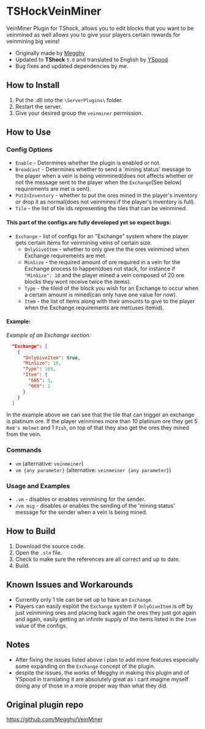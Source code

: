 # TSHockVeinMiner
VeinMiner Plugin for TShock, allows you to edit blocks that you want to be veinmined as well allows you to give your players certain rewards for veinmining big veins!

- Originally made by [Megghy](https://github.com/Megghy)
- Updated to **TShock** `5.0` and translated to English by [YSpood](https://github.com/YSpoof)
- Bug fixes and updated dependencies by me.

## How to Install
1. Put the .dll into the `\ServerPlugins\` folder.
2. Restart the server.
3. Give your desired group the `veinminer` permission.

## How to Use
### Config Options
- `Enable` - Determines whether the plugin is enabled or not.
- `Broadcast` - Determines whether to send a 'mining status' message to the player when a vein is being veinmined(does not affects whether or not the message sent to the player when the `Exchange`(See below) requirements are met is sent).
- `PutInInventory` - whether to put the ores mined in the player's inventory or drop it as normal(does not veinmines if the player's inventory is full).
- `Tile` - the list of tile ids representing the tiles that can be veinmined.

#### This part of the configs are fully developed yet so expect bugs:
- `Exchange` - list of configs for an "Exchange" system where the player gets certain items for veinmining veins of certain size.
  - `OnlyGiveItem` - whether to only give the the ores veinmined when Exchange requirements are met.
  - `MinSize` - the required amount of ore required in a vein for the Exchange process to happen(does not stack, for instance if `"MinSize": 10` and the player mined a vein composed of 20 ore blocks they wont receive twice the items).
  - `Type` - the tileid of the block you wish for an Exchange to occur when a certain amount is mined(can only have one value for now).
  - `Item` - the list of items along with their amounts to give to the player when the Exchange requirements are met(uses itemid).
  
#### Example:
*Example of an Exchange section:*
```json
  "Exchange": [
    {
      "OnlyGiveItem": true,
      "MinSize": 10,
      "Type": 169,
      "Item": {
        "666": 5,
        "669": 1
      }
    }
  ]
```
In the example above we can see that the tile that can trigger an exchange is platinum ore. If the player veinmines more than 10 platinum ore they get 5 `Red's Helmet` and 1 `Fish`, on top of that they also get the ores they mined from the vein.

### Commands
- `vm` (alternative: `veinmeiner`)
- `vm {any parameter}` (alternative: `veinmeiner {any parameter}`)

### Usage and Examples
- `.vm` - disables or enables veinmining for the sender.
- `/vm msg` - disables or enables the sending of the 'mining status' message for the sender when a vein is being mined.

## How to Build
1. Download the source code.
2. Open the `.sln` file.
3. Check to make sure the references are all correct and up to date.
4. Build.

## Known Issues and Workarounds
- Currently only 1 tile can be set up to have an `Exchange`.
- Players can easily exploit the `Exchange` system if `OnlyGiveItem` is off by just veinmining ores and placing back again the ores they just got again and again, easily getting an infinite supply of the items listed in the `Item` value of the configs.

## Notes
- After fixing the issues listed above i plan to add more features especially some expanding on the `Exchange` concept of the plugin.
- despite the issues, the works of Megghy in making this plugin and of YSpood in translating it are absolutely great as i cant imagine myself doing any of those in a more proper way than what they did.

## Original plugin repo
https://github.com/Megghy/VeinMiner
